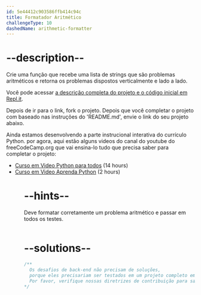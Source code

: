 ```yaml
---
id: 5e44412c903586ffb414c94c
title: Formatador Aritmético
challengeType: 10
dashedName: arithmetic-formatter
---
```


# --description--

Crie uma função que recebe uma lista de strings que são problemas aritméticos e retorna os problemas dispostos verticalmente e lado a lado.

Você pode acessar [a descrição completa do projeto e o código inicial em Repl.it](https://repl.it/github/freeCodeCamp/boilerplate-arithmetic-formatter).

Depois de ir para o link, fork o projeto. Depois que você completar o projeto com baseado nas instruções do 'README.md', envie o link do seu projeto abaixo.

Ainda estamos desenvolvendo a parte instrucional interativa do currículo Python. por agora, aqui estão alguns videos do canal do youtube do freeCodeCamp.org que vai ensina-lo tudo que precisa saber para completar o projeto:

<ul>
  <li>
    <a href='https://www.freecodecamp.org/news/python-for-everybody/'>Curso em Video Python para todos</a> (14 hours)
  </li>
  <li>
    <a href='https://www.freecodecamp.org/news/learn-python-basics-in-depth-video-course/'>Curso em Video Aprenda Python</a> (2 hours)
  </li>
<ul>

# --hints--

Deve formatar corretamente um problema aritmético e passar em todos os testes.

```js

```

# --solutions--

```js
/**
  Os desafios de back-end não precisam de soluções,
  porque eles precisariam ser testados em um projeto completo em funcionamento.
  Por favor, verifique nossas diretrizes de contribuição para saber mais.
*/
```
